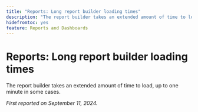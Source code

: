 ```yaml
---
title: "Reports: Long report builder loading times"
description: "The report builder takes an extended amount of time to load, up to one minute in some cases."
hidefromtoc: yes
feature: Reports and Dashboards
---
```


# Reports: Long report builder loading times

The report builder takes an extended amount of time to load, up to one minute in some cases.

_First reported on September 11, 2024._

